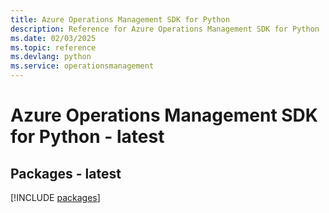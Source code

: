 ```yaml
---
title: Azure Operations Management SDK for Python
description: Reference for Azure Operations Management SDK for Python
ms.date: 02/03/2025
ms.topic: reference
ms.devlang: python
ms.service: operationsmanagement
---
```

# Azure Operations Management SDK for Python - latest
## Packages - latest
[!INCLUDE [packages](operations-management-index.md)]